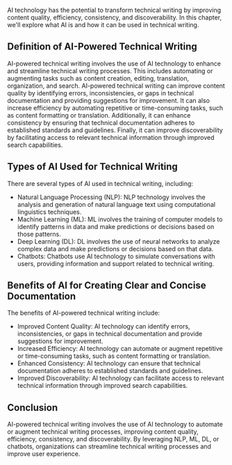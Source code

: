 

AI technology has the potential to transform technical writing by improving content quality, efficiency, consistency, and discoverability. In this chapter, we'll explore what AI is and how it can be used in technical writing.

Definition of AI-Powered Technical Writing
------------------------------------------

AI-powered technical writing involves the use of AI technology to enhance and streamline technical writing processes. This includes automating or augmenting tasks such as content creation, editing, translation, organization, and search. AI-powered technical writing can improve content quality by identifying errors, inconsistencies, or gaps in technical documentation and providing suggestions for improvement. It can also increase efficiency by automating repetitive or time-consuming tasks, such as content formatting or translation. Additionally, it can enhance consistency by ensuring that technical documentation adheres to established standards and guidelines. Finally, it can improve discoverability by facilitating access to relevant technical information through improved search capabilities.

Types of AI Used for Technical Writing
--------------------------------------

There are several types of AI used in technical writing, including:

* Natural Language Processing (NLP): NLP technology involves the analysis and generation of natural language text using computational linguistics techniques.
* Machine Learning (ML): ML involves the training of computer models to identify patterns in data and make predictions or decisions based on those patterns.
* Deep Learning (DL): DL involves the use of neural networks to analyze complex data and make predictions or decisions based on that data.
* Chatbots: Chatbots use AI technology to simulate conversations with users, providing information and support related to technical writing.

Benefits of AI for Creating Clear and Concise Documentation
-----------------------------------------------------------

The benefits of AI-powered technical writing include:

* Improved Content Quality: AI technology can identify errors, inconsistencies, or gaps in technical documentation and provide suggestions for improvement.
* Increased Efficiency: AI technology can automate or augment repetitive or time-consuming tasks, such as content formatting or translation.
* Enhanced Consistency: AI technology can ensure that technical documentation adheres to established standards and guidelines.
* Improved Discoverability: AI technology can facilitate access to relevant technical information through improved search capabilities.

Conclusion
----------

AI-powered technical writing involves the use of AI technology to automate or augment technical writing processes, improving content quality, efficiency, consistency, and discoverability. By leveraging NLP, ML, DL, or chatbots, organizations can streamline technical writing processes and improve user experience.
